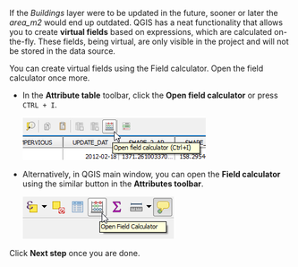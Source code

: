 If the *Buildings* layer were to be updated in the future, sooner or
later the *area_m2* would end up outdated. QGIS has a neat functionality
that allows you to create **virtual fields** based on expressions, which
are calculated on-the-fly. These fields, being virtual, are only visible
in the project and will not be stored in the data source.

You can create virtual fields using the Field calculator. Open the field
calculator once more.

- In the **Attribute table** toolbar, click the **Open field
  calculator** or press `CTRL + I`.

    ![open_field_calculator](open_field_calculator.png)

- Alternatively, in QGIS main window, you can open the **Field
  calculator** using the similar button in the **Attributes toolbar**.

    ![open_field_calculator_2](open_field_calculator_2.png)

Click **Next step** once you are done.